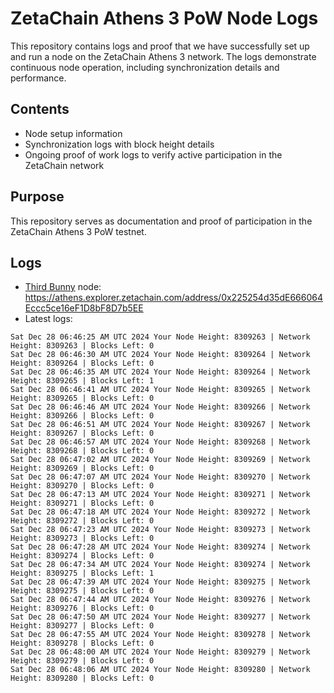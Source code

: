 # ZetaChain Athens 3 PoW Node Logs
This repository contains logs and proof that we have successfully set up and run a node on the ZetaChain Athens 3 network. The logs demonstrate continuous node operation, including synchronization details and performance.

## Contents
- Node setup information
- Synchronization logs with block height details
- Ongoing proof of work logs to verify active participation in the ZetaChain network

## Purpose
This repository serves as documentation and proof of participation in the ZetaChain Athens 3 PoW testnet.

## Logs

- [Third Bunny](https://thirdbunny.xyz/) node: https://athens.explorer.zetachain.com/address/0x225254d35dE666064Eccc5ce16eF1D8bF8D7b5EE
- Latest logs:
```
Sat Dec 28 06:46:25 AM UTC 2024 Your Node Height: 8309263 | Network Height: 8309263 | Blocks Left: 0
Sat Dec 28 06:46:30 AM UTC 2024 Your Node Height: 8309264 | Network Height: 8309264 | Blocks Left: 0
Sat Dec 28 06:46:35 AM UTC 2024 Your Node Height: 8309264 | Network Height: 8309265 | Blocks Left: 1
Sat Dec 28 06:46:41 AM UTC 2024 Your Node Height: 8309265 | Network Height: 8309265 | Blocks Left: 0
Sat Dec 28 06:46:46 AM UTC 2024 Your Node Height: 8309266 | Network Height: 8309266 | Blocks Left: 0
Sat Dec 28 06:46:51 AM UTC 2024 Your Node Height: 8309267 | Network Height: 8309267 | Blocks Left: 0
Sat Dec 28 06:46:57 AM UTC 2024 Your Node Height: 8309268 | Network Height: 8309268 | Blocks Left: 0
Sat Dec 28 06:47:02 AM UTC 2024 Your Node Height: 8309269 | Network Height: 8309269 | Blocks Left: 0
Sat Dec 28 06:47:07 AM UTC 2024 Your Node Height: 8309270 | Network Height: 8309270 | Blocks Left: 0
Sat Dec 28 06:47:13 AM UTC 2024 Your Node Height: 8309271 | Network Height: 8309271 | Blocks Left: 0
Sat Dec 28 06:47:18 AM UTC 2024 Your Node Height: 8309272 | Network Height: 8309272 | Blocks Left: 0
Sat Dec 28 06:47:23 AM UTC 2024 Your Node Height: 8309273 | Network Height: 8309273 | Blocks Left: 0
Sat Dec 28 06:47:28 AM UTC 2024 Your Node Height: 8309274 | Network Height: 8309274 | Blocks Left: 0
Sat Dec 28 06:47:34 AM UTC 2024 Your Node Height: 8309274 | Network Height: 8309275 | Blocks Left: 1
Sat Dec 28 06:47:39 AM UTC 2024 Your Node Height: 8309275 | Network Height: 8309275 | Blocks Left: 0
Sat Dec 28 06:47:44 AM UTC 2024 Your Node Height: 8309276 | Network Height: 8309276 | Blocks Left: 0
Sat Dec 28 06:47:50 AM UTC 2024 Your Node Height: 8309277 | Network Height: 8309277 | Blocks Left: 0
Sat Dec 28 06:47:55 AM UTC 2024 Your Node Height: 8309278 | Network Height: 8309278 | Blocks Left: 0
Sat Dec 28 06:48:00 AM UTC 2024 Your Node Height: 8309279 | Network Height: 8309279 | Blocks Left: 0
Sat Dec 28 06:48:06 AM UTC 2024 Your Node Height: 8309280 | Network Height: 8309280 | Blocks Left: 0
```
